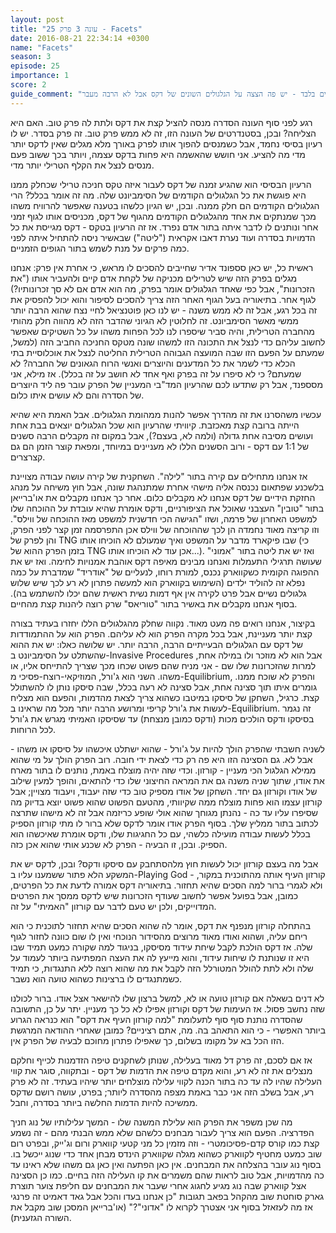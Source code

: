 ```yaml
---
layout: post
title: "עונה 3 פרק 25 - Facets"
date: 2016-08-21 22:34:14 +0300
name: "Facets"
season: 3
episode: 25
importance: 1
score: 2
guide_comment: "לחובבי פרקי טרילים בלבד - יש פה הצצה על הגלגולים השונים של דקס אבל לא הרבה מעבר"
---
```

רגע לפני סוף העונה הסדרה מנסה להציל קצת את דקס ולתת לה פרק טוב. האם היא הצליחה? ובכן, בסטנדרטים של העונה הזו, זה לא ממש פרק טוב. זה פרק בסדר. יש לו רעיון בסיסי נחמד, אבל כשמנסים להפוך אותו לפרק באורך מלא מגלים שאין לדקס יותר מדי מה להציע. אני חושש שהאשמה היא פחות בדקס עצמה, ויותר בכך ששוב פעם מנסים לנצל את הקלף הטרילי יותר מדי.

הרעיון הבסיסי הוא שהגיע זמנה של דקס לעבור איזה טקס חניכה טרילי שכחלק ממנו היא פוגשת את כל הגלגולים הקודמים של הסימביונט שלה. מה זה אומר בכלל? הרי הגלגולים הקודמים הם חלק ממנה. ובכן, יש הגיון כלשהו בטענה שאפשר להרוויח משהו מכך שמנתקים את אחד מהגלגולים הקודמים מהגוף של דקס, מכניסים אותו לגוף זמני אחר ונותנים לו לדבר איתה בתור אדם נפרד. אז זה הרעיון בטקס - דקס מגייסת את כל הדמויות בסדרה ועוד נערת דאבו אקראית ("ליטה") שבאשיר ניסה להתחיל איתה לפני כמה פרקים על מנת לשמש בתור הגופים הזמניים.

ראשית כל, יש כאן סספונד אדיר שחייבים להסכים לו מראש, כי אחרת אין פרק: אנחנו מגלים בפרק הזה שיש לטרילים מכניקה של לקחת אדם קיים ולהעביר אותו ("את הזכרונות", אבל כפי שאחד הגלגולים אומר בפרק, מה הוא אדם אם לא סך זכרונותיו?) לגוף אחר. בתיאוריה בעל הגוף האחר הזה צריך להסכים לסיפור והוא יכול להפסיק את זה בכל רגע, אבל זה לא ממש משנה - יש לנו כאן פוטנציאל לחיי נצח שהוא הרבה יותר ממשי מאשר הסימביונט. זה לחלוטין לא הגיוני שהדבר הזה לא מהווה חלק מהותי מהחברה הטרילית, והיה סביר שיספרו לנו לכל הפחות משהו על כל השטיקים שאפשר לחשוב עליהם כדי לנצל את התכונה הזו למשהו שונה מטקס החניכה החביב הזה (למשל, שמעתם על הפעם הזו שבה המועצה הגבוהה הטרילית החליטה לנצל את אוכלוסיית בתי הכלא כדי לשמר את כל המדענים והיוצרים ואנשי הרוח הגאונים של החברה? לא שמעתם? כי לא סיפרו על זה בפרק ואף אחד לא חושב על זה בכלל). אז מילא, אני מסספנד, אבל רק שתדעו לכם שהרעיון המד"בי המעניין של הפרק עובר פה ליד היוצרים של הסדרה והם לא עושים איתו כלום.

עכשיו משהסרנו את זה מהדרך אפשר להנות ממהומת הגלגולים. אבל האמת היא שהיא הייתה ברובה קצת מאכזבת. קיוויתי שהרעיון הוא שכל הגלגולים יוצאים בבת אחת ועושים מסיבה אחת גדולה (ולמה לא, בעצם?), אבל במקום זה מקבלים הרבה סשנים של 1:1 עם דקס - ורוב הסשנים הללו לא מעניינים במיוחד, ומפאת קוצר הזמן הם גם קצרצרים.

אז אנחנו מתחילים עם קירה בתור "לילה". השחקנית של קירה עושה עבודה מצויינת בלשכנע שפתאום נכנסה אליה מישהי אחרת שמתנהגת שונה, אבל חוץ משיחה על מנהג החזקת הידיים של דקס אנחנו לא מקבלים כלום. אחר כך אנחנו מקבלים את או'ברייאן בתור "טובין" העצבני שאוכל את הציפורניים, ודקס אומרת שהיא עובדת על ההוכחה שלו למשפט האחרון של פרמה, ושזו "הגישה הכי חדשנית למשפט מאז ההוכחה של ווילס". וזו קריצה מאוד נחמדה הן לכך שההוכחה של ווילס אכן התפרסמה זמן קצר לפני הפרק, והן לפרק של TNG שבו פיקארד מדבר על המשפט ואיך שמעולם לא הוכיחו אותו (כי בזמן הפרק ההוא של TNG אכן עוד לא הוכיחו אותו...). ואז יש את ליטה בתור "אמוני" שעושה תרגילי התעמלות ואנחנו מבינים מאיפה דקס אוהבת אמנויות לחימה. ואז יש את ההפוגה הקומית כשקווארק נכנס, למורת רוחו, לנעליים של "אודריד" שמדברת על כמה נפלא זה להוליד ילדים (השימוש בקווארק הוא למעשה פתרון לא רע לכך שיש שלוש גלגולים נשיים אבל פרט לקירה אין אף דמות נשית ראשית שהם יכלו להשתמש בה). בסוף אנחנו מקבלים את באשיר בתור "טוריאס" שרק רוצה ליהנות קצת מהחיים.

בקיצור, אנחנו רואים פה מעט מאוד. נקווה שחלק מהגלגולים הללו יחזרו בעתיד בצורה קצת יותר מעניינת, אבל בכל מקרה הפרק הוא לא עליהם. הפרק הוא על ההתמודדות של דקס עם הגלגולים הבעייתיים הרבה, הרבה יותר. יש שלושה כאלו: יש את ההוא שהשתלט על הסימביונט ב-Invasive Procedures אבל הוא לא מוזכר ולו במילה אחת, למרות שהזכרונות שלו שם - אני מניח שהם פשוט שכחו מכך שצריך להתייחס אליו, או משהו. השני הוא ג'ורל, המוזיקאי-רוצח-פסיכי מ-Equilibrium, והפרק לא שוכח ממנו. גומרים איתו תוך סצינה אחת, אבל סצינה לא רעה בכלל, שבה סיסקו נותן לו להשתולל קצת. כרגיל, השחקן של סיסקו במיטבו כשהוא צריך לצאת מהדמות, והפעם הוא מצליח לעשות את ג'ורל קריפי ומרושע הרבה יותר מכל מה שראינו ב-Equilibrium. זה נגמר בסיסקו ודקס הולכים מכות (ודקס כמובן מנצחת) עד שסיסקו האמיתי מגרש את ג'ורל לכל הרוחות.

לשניה חשבתי שהפרק הולך להיות על ג'ורל - שהוא ישתלט איכשהו על סיסקו או משהו - אבל לא. גם הסצינה הזו היא פה רק כדי לצאת ידי חובה. רוב הפרק הולך על מי שהוא ממילא הגלגול הכי מעניין - קורזון. וכדי שזה יהיה מוצלח באמת, נותנים לו בתור מארח את אודו, שתוך שניה משנה גם את המראה החיצוני שלו כדי להתאים, והופך למעין שילוב של אודו וקורזון גם יחד. השחקן של אודו מספיק טוב כדי שזה יעבוד, ויעבוד מצויין; אבל קורזון עצמו הוא פחות מוצלח ממה שקיוותי, מהטעם הפשוט שהוא פשוט יוצא בדיוק מה שסיפרו עליו עד כה - נהנתן מגוחך שהוא אולי שופע כריזמה אבל זה לא מישהו שתרצה לכתוב בתור ממליץ שלך. בסוף הפרק אודו אומר לדקס שלא ברור לו מתי קורזון הספיק בכלל לעשות עבודה מועילה כלשהי, עם כל החגיגות שלו, ודקס אומרת שאיכשהו הוא הספיק. ובכן, זו הבעיה - הפרק לא שכנע אותי שהוא אכן כזה.

אבל מה בעצם קורזון יכול לעשות חוץ מלהסתחבק עם סיסקו ודקס? ובכן, לדקס יש את המשקע הלא פתור ששמענו עליו ב-Playing God - קורזון העיף אותה מהתוכנית במקור, ולא לגמרי ברור למה הסכים שהיא תחזור. בתיאוריה דקס אמורה לדעת את כל הפרטים, כמובן, אבל בפועל אפשר לחשוב שעודף הזכרונות שיש לדקס ממסך את הפרטים המדוייקים, ולכן יש טעם לדבר עם קורזון "האמיתי" על זה.

בהתחלה קורזון מנפנף את דקס, אומר לה שהוא הסכים שהיא תחזור לתוכנית כי הוא ריחם עליה, ושהוא ואודו מאוד מרוצים מהסידור הנוכחי ואין לו שום כוונה לחזור לגוף שלה. אז דקס הולכת לקבל שיחת עידוד מסיסקו, בניגוד למה שקורה כמעט תמיד שבו היא זו שנותנת לו שיחות עידוד, והוא מייעץ לה את העצה המפתיעה ביותר לעמוד על שלה ולא לתת להולל המטורלל הזה לקבל את מה שהוא רוצה ללא התנגדות, כי תמיד כשמתנגדים לו ברצינות כשהוא טועה הוא נשבר.

לא דנים בשאלה אם קורזון טועה או לא, למשל ברצון שלו להישאר אצל אודו. ברור לכולנו שזה נחשב פסול. אז העימות של דקס וקורזון אפילו לא כל כך מעניין. יתר על כן, התשובה שהסדרה נותנת סוף סוף לתעלומת "למה קורזון העיף את דקס" הוא כנראה הגרוע ביותר האפשרי - כי הוא התאהב בה. מה, אתם רציניים? כמובן שאחרי ההודאה המרגשת הזו הכל בא על מקומו בשלום, כך שאפילו פתרון מחוכם לבעיה של הפרק אין.

אז אם לסכם, זה פרק דל מאוד בעלילה, שנותן לשחקנים טיפה הזדמנות לכייף וחלקם מנצלים את זה לא רע, והוא מקדם טיפה את הדמות של דקס - ובתקווה, סוגר את קווי העלילה שהיו לה עד כה בתור הכנה לקווי עלילה מוצלחים יותר שיהיו בעתיד. זה לא פרק רע, אבל בשלב הזה אני כבר באמת מצפה מהסדרה ליותר; בפרט, עושה רושם שדקס ממשיכה להיות הדמות החלשה ביותר בסדרה, וחבל.

מה שכן משפר את הפרק הוא עלילת המשנה שלו - המשך עלילותיו של נוג חניך הפדרציה. הפעם הוא צריך לעבור מבחנים כלשהם שלא ממש הבנתי מהם - זה נשמע קצת כמו קורס קדם-פסיכומטרי - וזה מזמין כל מני קטעי קווארק ורום וג'ייק, ובפרט רום שוב כמעט מחטיף לקווארק כשהוא מגלה שקווארק הינדס מבחן אחד כדי שנוג ייכשל בו. בסוף נוג עובר בהצלחה את המבחנים. אין כאן הפתעה ואין כאן גם משהו שלא ראינו עד כה מהדמויות, אבל טוב לראות שהם משמרים את קו העלילה הזה בחיים. כמו כן הסצינה אצל קווארק שבה נוג מגיע לחגוג אחרי שעבר את המבחנים עם חליפת צוער תוצרת גארק סוחטת שוב מהקהל בפאב תגובות "כן אנחנו בעדו והכל אבל גאד דאמיט זה פרנגי אז מה לעזאזל בסוף אני אצטרך לקרוא לו "אדוני"?" (או'ברייאן המסכן שוב מקבל את השורה הגזענית).